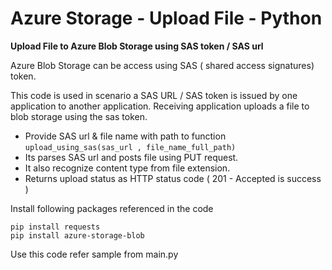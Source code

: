 # Azure Storage - Upload File - Python

**Upload File to Azure Blob Storage using SAS token / SAS url**

Azure Blob Storage can be access using SAS ( shared access signatures) token. 

This code is used in scenario a SAS URL / SAS token is issued by one application to another application.
Receiving application uploads a file to blob storage using the sas token.

- Provide SAS url & file name with path to function `upload_using_sas(sas_url , file_name_full_path)`
- Its parses SAS url and posts file using PUT request. 
- It also recognize content type from file extension.
- Returns upload status as HTTP status code ( 201 - Accepted is success )

Install following packages referenced in the code 

```
pip install requests 
pip install azure-storage-blob
```

Use this code refer sample from main.py 
